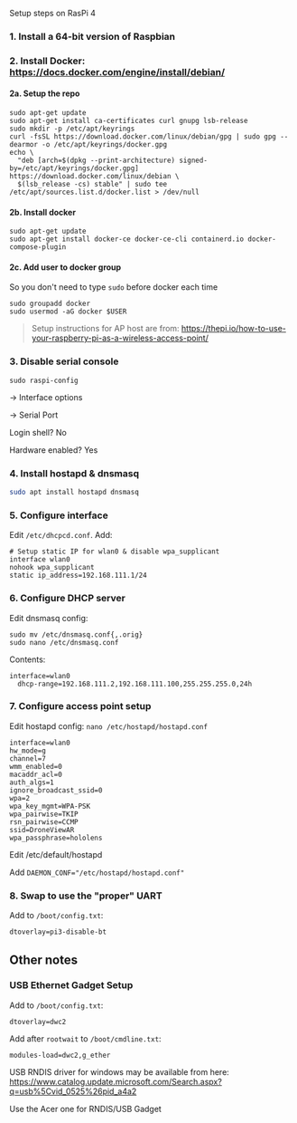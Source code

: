 Setup steps on RasPi 4

### 1. Install a 64-bit version of Raspbian

### 2. Install Docker: https://docs.docker.com/engine/install/debian/

#### 2a. Setup the repo

```
sudo apt-get update
sudo apt-get install ca-certificates curl gnupg lsb-release
sudo mkdir -p /etc/apt/keyrings
curl -fsSL https://download.docker.com/linux/debian/gpg | sudo gpg --dearmor -o /etc/apt/keyrings/docker.gpg
echo \
  "deb [arch=$(dpkg --print-architecture) signed-by=/etc/apt/keyrings/docker.gpg] https://download.docker.com/linux/debian \
  $(lsb_release -cs) stable" | sudo tee /etc/apt/sources.list.d/docker.list > /dev/null
```

#### 2b. Install docker

```
sudo apt-get update
sudo apt-get install docker-ce docker-ce-cli containerd.io docker-compose-plugin
```

#### 2c. Add user to docker group

So you don't need to type `sudo` before docker each time

```
sudo groupadd docker
sudo usermod -aG docker $USER
```

> Setup instructions for AP host are from: https://thepi.io/how-to-use-your-raspberry-pi-as-a-wireless-access-point/

### 3. Disable serial console
`sudo raspi-config`

-> Interface options

-> Serial Port

Login shell? No

Hardware enabled? Yes

### 4. Install hostapd & dnsmasq

```sh
sudo apt install hostapd dnsmasq
```

### 5. Configure interface

Edit `/etc/dhcpcd.conf`. Add:
```
# Setup static IP for wlan0 & disable wpa_supplicant
interface wlan0
nohook wpa_supplicant
static ip_address=192.168.111.1/24
```

### 6. Configure DHCP server

Edit dnsmasq config:
```
sudo mv /etc/dnsmasq.conf{,.orig}
sudo nano /etc/dnsmasq.conf
```

Contents:
```
interface=wlan0
  dhcp-range=192.168.111.2,192.168.111.100,255.255.255.0,24h
```

### 7. Configure access point setup
Edit hostapd config: `nano /etc/hostapd/hostapd.conf`
```
interface=wlan0
hw_mode=g
channel=7
wmm_enabled=0
macaddr_acl=0
auth_algs=1
ignore_broadcast_ssid=0
wpa=2
wpa_key_mgmt=WPA-PSK
wpa_pairwise=TKIP
rsn_pairwise=CCMP
ssid=DroneViewAR
wpa_passphrase=hololens
```

Edit /etc/default/hostapd

Add `DAEMON_CONF="/etc/hostapd/hostapd.conf"`

### 8. Swap to use the "proper" UART

Add to `/boot/config.txt`:

```
dtoverlay=pi3-disable-bt 
```

## Other notes

### USB Ethernet Gadget Setup

Add to `/boot/config.txt`:

```
dtoverlay=dwc2
```

Add after `rootwait` to `/boot/cmdline.txt`:

```
modules-load=dwc2,g_ether
```

USB RNDIS driver for windows may be available from here: https://www.catalog.update.microsoft.com/Search.aspx?q=usb%5Cvid_0525%26pid_a4a2

Use the Acer one for RNDIS/USB Gadget
